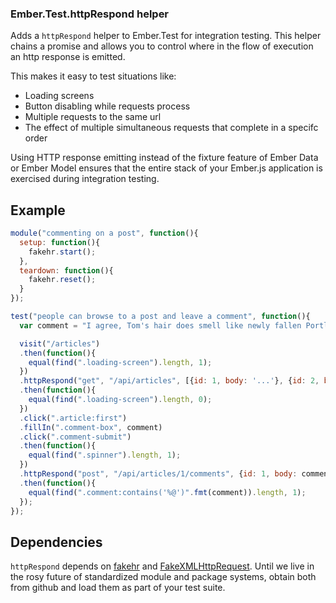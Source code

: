 ### Ember.Test.httpRespond helper

Adds a `httpRespond` helper to Ember.Test for integration testing.
This helper chains a promise and allows you to control where in the flow
of execution an http response is emitted.

This makes it easy to test situations like:
  
  * Loading screens
  * Button disabling while requests process
  * Multiple requests to the same url
  * The effect of multiple simultaneous requests that complete in a specifc order

Using HTTP response emitting instead of the fixture feature of Ember Data or Ember Model
ensures that the entire stack of your Ember.js application is exercised during integration
testing.

## Example

```javascript
module("commenting on a post", function(){
  setup: function(){
    fakehr.start();
  },
  teardown: function(){
    fakehr.reset();
  }
});

test("people can browse to a post and leave a comment", function(){
  var comment = "I agree, Tom's hair does smell like newly fallen Portland rain."

  visit("/articles")
  .then(function(){
    equal(find(".loading-screen").length, 1);
  })
  .httpRespond("get", "/api/articles", [{id: 1, body: '...'}, {id: 2, body: '...'}])
  .then(function(){
    equal(find(".loading-screen").length, 0);
  })
  .click(".article:first")
  .fillIn(".comment-box", comment)
  .click(".comment-submit")
  .then(function(){
    equal(find(".spinner").length, 1);
  })
  .httpRespond("post", "/api/articles/1/comments", {id: 1, body: comment}, 201)
  .then(function(){
    equal(find(".comment:contains('%@')".fmt(comment)).length, 1);
  });
});
```

## Dependencies
`httpRespond` depends on [fakehr](https://github.com/trek/fakehr) and [FakeXMLHttpRequest](https://github.com/trek/FakeXMLHttpRequest). Until we live in the rosy future of standardized module and package systems, obtain both from github and load them as part of your test suite.
